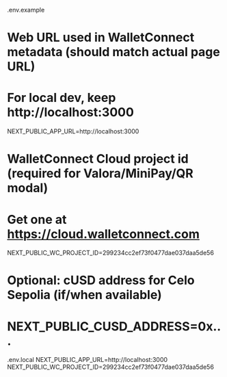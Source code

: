 .env.example

# Web URL used in WalletConnect metadata (should match actual page URL)
# For local dev, keep http://localhost:3000
NEXT_PUBLIC_APP_URL=http://localhost:3000

# WalletConnect Cloud project id (required for Valora/MiniPay/QR modal)
# Get one at https://cloud.walletconnect.com
NEXT_PUBLIC_WC_PROJECT_ID=299234cc2ef73f0477dae037daa5de56

# Optional: cUSD address for Celo Sepolia (if/when available)
# NEXT_PUBLIC_CUSD_ADDRESS=0x...


.env.local
NEXT_PUBLIC_APP_URL=http://localhost:3000
NEXT_PUBLIC_WC_PROJECT_ID=299234cc2ef73f0477dae037daa5de56
